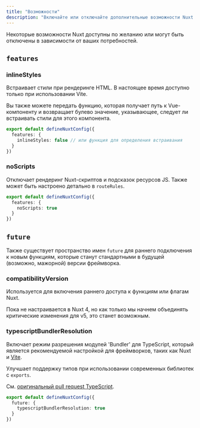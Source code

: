 ```yaml
---
title: "Возможности"
description: "Включайте или отключайте дополнительные возможности Nuxt для открытия новых перспектив."
---
```


Некоторые возможности Nuxt доступны по желанию или могут быть отключены в зависимости от ваших потребностей.

## `features`

### inlineStyles

Встраивает стили при рендеринге HTML. В настоящее время доступно только при использовании Vite.

Вы также можете передать функцию, которая получает путь к Vue-компоненту и возвращает булево значение, указывающее, следует ли встраивать стили для этого компонента.

```ts [nuxt.config.ts]
export default defineNuxtConfig({
  features: {
    inlineStyles: false // или функция для определения встраивания
  }
})
```

### noScripts

Отключает рендеринг Nuxt-скриптов и подсказок ресурсов JS. Также может быть настроено детально в `routeRules`.

```ts [nuxt.config.ts]
export default defineNuxtConfig({
  features: {
    noScripts: true
  }
})
```

## `future`

Также существует пространство имен `future` для раннего подключения к новым функциям, которые станут стандартными в будущей (возможно, мажорной) версии фреймворка.

### compatibilityVersion

Используется для включения раннего доступа к функциям или флагам Nuxt.

Пока не настраивается в Nuxt 4, но как только мы начнем объединять критические изменения для v5, это станет возможным.

### typescriptBundlerResolution

Включает режим разрешения модулей 'Bundler' для TypeScript, который является рекомендуемой настройкой
для фреймворков, таких как Nuxt и [Vite](https://vite.dev/guide/performance.html#reduce-resolve-operations).

Улучшает поддержку типов при использовании современных библиотек с `exports`.

См. [оригинальный pull request TypeScript](https://github.com/microsoft/TypeScript/pull/51669).

```ts [nuxt.config.ts]
export default defineNuxtConfig({
  future: {
    typescriptBundlerResolution: true
  }
})
```